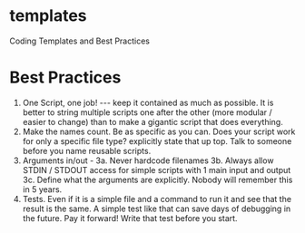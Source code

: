 # templates
 Coding Templates and Best Practices

# Best Practices

1. One Script, one job! --- keep it contained as much as possible. It is better to string multiple scripts one after the other (more modular / easier to change) than to make a gigantic script that does everything.
2. Make the names count. Be as specific as you can. Does your script work for only a specific file type? explicitly state that up top. Talk to someone before you name reusable scripts.
3. Arguments in/out -
    3a. Never hardcode filenames
    3b. Always allow STDIN / STDOUT access for simple scripts with 1 main input and output
    3c. Define what the arguments are explicitly. Nobody will remember this in 5 years.
4. Tests. Even if it is a simple file and a command to run it and see that the result is the same. A simple test like that can save days of debugging in the future. Pay it forward! Write that test before you start.
